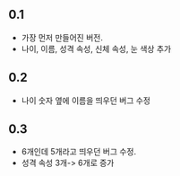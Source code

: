 ## 0.1
* 가장 먼저 만들어진 버전.
* 나이, 이름, 성격 속성, 신체 속성, 눈 색상 추가
## 0.2
* 나이 숫자 옆에 이름을 띄우던 버그 수정
## 0.3
* 6개인데 5개라고 띄우던 버그 수정.
* 성격 속성 3개-> 6개로 증가

